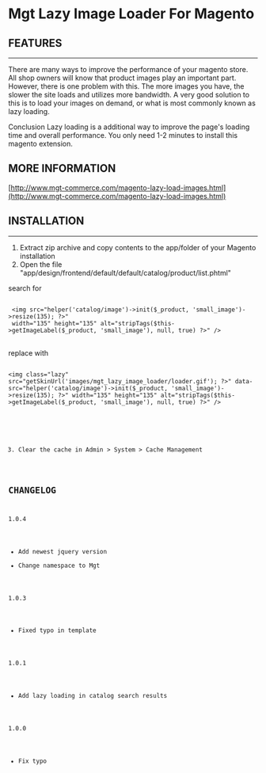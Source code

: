 Mgt Lazy Image Loader For Magento
====================================

## FEATURES
-----------------

There are many ways to improve the performance of your magento store. 
All shop owners will know that product images play an important part. 
However, there is one problem with this. 
The more images you have, the slower the site loads and utilizes more bandwidth. 
A very good solution to this is to load your images on demand, or what is most commonly known as lazy loading.

Conclusion
Lazy loading is a additional way to improve the page's loading time and overall performance. 
You only need 1-2 minutes to install this magento extension.

## MORE INFORMATION

[http://www.mgt-commerce.com/magento-lazy-load-images.html](http://www.mgt-commerce.com/magento-lazy-load-images.html)

## INSTALLATION
-----------------

1. Extract zip archive and copy contents to the app/folder of your Magento installation
2. Open the file "app/design/frontend/default/default/catalog/product/list.phtml"

search for

<pre>
<code>
 &lt;img src="<?php echo $this->helper('catalog/image')->init($_product, 'small_image')->resize(135); ?>"
 width="135" height="135" alt="<?php echo $this->stripTags($this->getImageLabel($_product, 'small_image'), null, true) ?>" /&gt;
</code>
</pre>

replace with
<pre>
<code>
&lt;img class="lazy" src="<?php echo $this->getSkinUrl('images/mgt_lazy_image_loader/loader.gif'); ?>" data-src="<?php echo $this->helper('catalog/image')->init($_product, 'small_image')->resize(135); ?>" width="135" height="135" alt="<?php echo $this->stripTags($this->getImageLabel($_product, 'small_image'), null, true) ?>" /&gt;
  </cody>
</pre>
    
3. Clear the cache in Admin > System > Cache Management

## CHANGELOG

1.0.4

* Add newest jquery version
* Change namespace to Mgt

1.0.3

* Fixed typo in template

1.0.1

* Add lazy loading in catalog search results

1.0.0

* Fix typo
